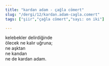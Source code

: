 ```yaml
---
title: "kardan adam - çağla cömert"
slug: "/dergi/12/kardan.adam-cagla.comert"
tags: ["şiir","çağla cömert","sayı: on iki"]

---
```

kelebekler delirdiğinde    
ölecek ne kalır uğruna;  
ne aşktan  
ne kandan  
ne de kardan adam.
